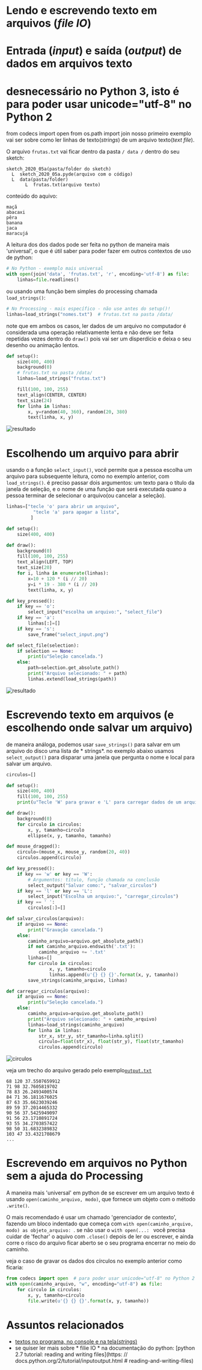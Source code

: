 # Lendo e escrevendo texto em arquivos (*file IO*)
# Entrada (*input*) e saída (*output*) de dados em arquivos texto

# desnecessário no Python 3, isto é para poder usar unicode="utf-8" no Python 2
from codecs import open
from os.path import join
nosso primeiro exemplo vai ser sobre como ler linhas de texto(*strings*) de um arquivo texto(*text file*).

O arquivo `frutas.txt` vai ficar dentro da pasta `/ data /` dentro  do seu sketch:
```
sketch_2020_05a(pasta/folder do sketch)
  L  sketch_2020_05a.pyde(arquivo com o código)
  L  data(pasta/folder)
       L  frutas.txt(arquivo texto)
```
conteúdo do aquivo:
```
maçã
abacaxi
pêra
banana
jaca
maracujá
```
A leitura dos dos dados pode ser feita no python de maneira mais 'universal', o que é útil saber para poder fazer em outros contextos de uso de python:

```python
# No Python - exemplo mais universal
with open(join('data', 'frutas.txt', 'r', encoding='utf-8') as file:
    linhas=file.readlines()
```
ou usando uma função bem simples do processing chamada `load_strings()`:

```python
# No Processing - mais específico - não use antes do setup()!
linhas=load_strings("nomes.txt")  # frutas.txt na pasta /data/
```
note que em ambos os casos, ler dados de um arquivo no computador é considerada uma operação relativamente lenta e não deve ser feita repetidas vezes dentro do `draw()` pois vai ser um disperdício e deixa o seu desenho ou animação lentos.

```python
def setup():
    size(400, 400)
    background(0)
    # frutas.txt na pasta /data/
    linhas=load_strings("frutas.txt")

    fill(100, 100, 255)
    text_align(CENTER, CENTER)
    text_size(24)
    for linha in linhas:
        x, y=random(40, 360), random(20, 380)
        text(linha, x, y)
```

![resultado](assets/read_lines.png)

# Escolhendo um arquivo para abrir

usando o a função `select_input()`,  você permite que a pessoa escolha um arquivo para subsequente leitura, como no exemplo anterior, com `load_strings()`. é preciso passar dois argumentos: um texto para o título da janela de seleção, e o nome de uma função que será executada quano a pessoa terminar de selecionar o arquivo(ou cancelar a seleção).

```python
linhas=["tecle 'o' para abrir um arquivo",
          "tecle 'a' para apagar a lista",
         ]

def setup():
    size(400, 400)

def draw():
    background(0)
    fill(100, 100, 255)
    text_align(LEFT, TOP)
    text_size(20)
    for i, linha in enumerate(linhas):
        x=10 + 120 * (i // 20)
        y=i * 19 - 380 * (i // 20)
        text(linha, x, y)

def key_pressed():
    if key == 'o':
        select_input("escolha um arquivo:", "select_file")
    if key == 'a':
        linhas[:]=[]
    if key == 's':
        save_frame("select_input.png")

def select_file(selection):
    if selection == None:
        print(u"Seleção cancelada.")
    else:
        path=selection.get_absolute_path()
        print("Arquivo selecionado: " + path)
        linhas.extend(load_strings(path))
```

![resultado](assets/select_input.png)

# Escrevendo texto em arquivos (e escolhendo onde salvar um arquivo)

de maneira análoga, podemos usar `save_strings()` para salvar em um arquivo do disco uma lista de * strings*. no exemplo abaixo usamos `select_output()` para disparar uma janela que pergunta o nome e local para salvar um arquivo.

```python
circulos=[]

def setup():
    size(400, 400)
    fill(100, 100, 255)
    print(u"Tecle 'W' para gravar e 'L' para carregar dados de um arquivo texto")

def draw():
    background(0)
    for circulo in circulos:
        x, y, tamanho=circulo
        ellipse(x, y, tamanho, tamanho)

def mouse_dragged():
    circulo=(mouse_x, mouse_y, random(20, 40))
    circulos.append(circulo)

def key_pressed():
    if key == 'w' or key == 'W':
        # Argumentos: título, função chamada na conclusão
        select_output("Salvar como:", "salvar_circulos")
    if key == 'l' or key == 'L':
        select_input("Escolha um arquivo:", "carregar_circulos")
    if key == ' ':
        circulos[:]=[]

def salvar_circulos(arquivo):
    if arquivo == None:
        print("Gravação cancelada.")
    else:
        caminho_arquivo=arquivo.get_absolute_path()
        if not caminho_arquivo.endswith('.txt'):
            caminho_arquivo += '.txt'
        linhas=[]
        for circulo in circulos:
                x, y, tamanho=circulo
                linhas.append(u'{} {} {}'.format(x, y, tamanho))
        save_strings(caminho_arquivo, linhas)

def carregar_circulos(arquivo):
    if arquivo == None:
        print(u"Seleção cancelada.")
    else:
        caminho_arquivo=arquivo.get_absolute_path()
        print("Arquivo selecionado: " + caminho_arquivo)
        linhas=load_strings(caminho_arquivo)
        for linha in linhas:
            str_x, str_y, str_tamanho=linha.split()
            circulo=float(str_x), float(str_y), float(str_tamanho)
            circulos.append(circulo)
```
![circulos](assets/output.png)

veja um trecho do arquivo gerado pelo exemplo[`output.txt`](assets/output.txt)
```
68 120 37.5507659912
71 98 32.7605819702
78 83 26.2493400574
84 71 36.1811676025
87 63 35.6623039246
89 59 37.2014465332
90 56 37.5425949097
91 56 23.1710891724
93 55 34.2703857422
98 50 31.6832389832
103 47 33.4321708679
...
```
# Escrevendo em arquivos no Python sem a ajuda do Processing

A maneira mais 'universal' em python de se escrever em um arquivo texto é usando `open(caminho_arquivo, modo)`, que fornece um objeto com o método `.write()`.

O mais recomendado é usar um chamado 'gerenciador de contexto', fazendo um bloco indentado que começa com `with open(caminho_arquivo, modo) as objeto_arquivo: `. se não usar o `with open(...: ` você precisa cuidar de 'fechar' o aquivo com `.close()` depois de ler ou escrever, e ainda corre o risco do arquivo ficar aberto se o seu programa encerrar no meio do caminho.

veja o caso de gravar os dados dos círculos no exemplo anterior como ficaria:

```python
from codecs import open  # para poder usar unicode="utf-8" no Python 2
with open(caminho_arquivo, "w", encoding="utf-8") as file:
    for circulo in circulos:
        x, y, tamanho=circulo
        file.write(u'{} {} {}'.format(x, y, tamanho))
 ```


# Assuntos relacionados

* [textos no programa, no console e na tela(*strings*)](strings_py.md)
* se quiser ler mais sobre * filie IO * na documentação do python: [python 2.7 tutorial: reading and writing files](https: // docs.python.org/2/tutorial/inputoutput.html  # reading-and-writing-files)
